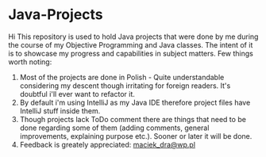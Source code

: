 # Java-Projects
Hi
This repository is used to hold Java projects that were done by me during the course of my Objective Programming and Java classes. The intent of it is to showcase my progress and capabilities in subject matters.
Few things worth noting:
1) Most of the projects are done in Polish - Quite understandable considering my descent though irritating for foreign readers. It's doubtful i'll ever want to refactor it.
2) By default i'm using IntelliJ as my Java IDE therefore project files have IntelliJ stuff inside them.
3) Though projects lack ToDo comment there are things that need to be done regarding some of them (adding comments, general improvements, explaining purpose etc.). Sooner or later it will be done.
4) Feedback is greately appreciated: maciek_dra@wp.pl
